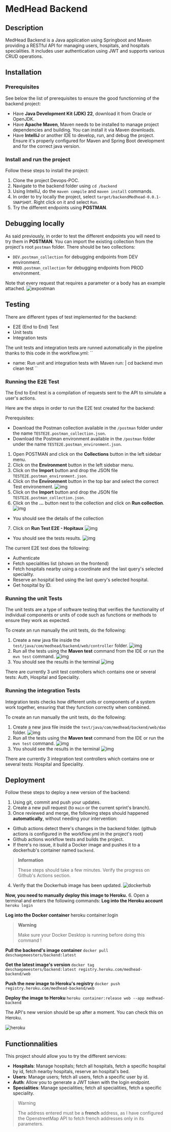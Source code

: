 # MedHead Backend

## Description

MedHead Backend is a Java application using Springboot and Maven providing a RESTful API for managing users, hospitals, and hospitals specialities. It includes user authentication using JWT and supports various CRUD operations.

## Installation

### Prerequisites

See below the list of prerequisites to ensure the good functionning of the backend project:
- Have **Java Development Kit (JDK) 22**, download it from Oracle or OpenJDK.
- Have **Apache Maven**, Maven needs to be installed to manage project dependencies and building. You can install it via Maven downloads.
- Have **IntelliJ** or another IDE to develop, run, and debug the project. Ensure it's properly configured for Maven and Spring Boot development and for the correct java version.

### Install and run the project

Follow these steps to install the project:
1. Clone the project Devops-POC.
2. Navigate to the backend folder using ``cd /backend``
3. Using IntelliJ, do the ``maven compile`` and ``maven install`` commands.
4. In order to try locally the project, select ``target/backendMedhead-0.0.1-SNAPSHOT``. Right click on it and select ``Run``.
5. Try the different endpoints using **POSTMAN**. 

## Debugging locally

As said previously, in order to test the different endpoints you will need to try them in **POSTMAN**.
You can import the existing collection from the project's root ``postman`` folder.
There should be two collections: 
- ``DEV.postman_collection`` for debugging endpoints from DEV environment.
- ``PROD.postman_collection`` for debugging endpoints from PROD environment.

Note that every request that requires a parameter or a body has an example attached.
![expostman](https://zupimages.net/up/24/37/w8su.png)

## Testing

There are different types of test implemented for the backend:
- E2E (End to End) Test
- Unit tests
- Integration tests

The unit tests and integration tests are runned automatically in the pipeline thanks to this code in the workflow.yml:
``
 - name: Run unit and integration tests with Maven
   run: |
      cd backend
      mvn clean test
``

### Running the E2E Test 

The End to End test is a compilation of requests sent to the API to simulate a user's actions.

Here are the steps in order to run the E2E test created for the backend:

Prerequisites:
- Download the Postman collection available in the ``/postman`` folder under the name ``TESTE2E.postman_collection.json``.
- Download the Postman environment available in the ``/postman`` folder under the name ``TESTE2E.postman_environment.json``.

1. Open POSTMAN and click on the **Collections** button in the left sidebar menu.
2. Click on the **Environment** button in the left sidebar menu.
3. Click on the **Import** button and drop the JSON file ``TESTE2E.postman_environment.json``.
4. Click on the **Environment** button in the top bar and select the correct Test environement.
![img](https://zupimages.net/up/24/41/vuvy.png)
5. Click on the **Import** button and drop the JSON file ``TESTE2E.postman_collection.json``.
6. Click on the **...** button next to the collection and click on **Run collection**.
![img](https://zupimages.net/up/24/41/vlg1.png)
* You should see the details of the collection
7. Click on **Run Test E2E - Hopitaux**
![img](https://zupimages.net/up/24/41/ggcp.png)
* You should see the tests results.
![img](https://zupimages.net/up/24/41/809l.png)

The current E2E test does the following:
- Authenticate
- Fetch specialities list (shown on the frontend)
- Fetch hospitals nearby using a coordinate and the last query's selected speciality.
- Reserve an hospital bed using the last query's selected hospital.
- Get hospital by ID.

### Running the unit Tests

The unit tests are a type of software testing that verifies the functionality of individual components or units of code such as functions or methods to ensure they work as expected.

To create an run manually the unit tests, do the following: 
1. Create a new java file inside the ``test/java/com/medhead/backend/web/controller`` folder.
![img](https://zupimages.net/up/24/41/s4jf.png)
2. Run all the tests using the **Maven test** command from the IDE or run the ``mvn test`` command.
![img](https://zupimages.net/up/24/41/6z6t.png)
3. You should see the results in the terminal
![img](https://zupimages.net/up/24/41/sijm.png)

There are currently 3 unit test controllers which contains one or several tests: Auth, Hospital and Speciality.

### Running the integration Tests 

Integration tests checks how different units or components of a system work together, ensuring that they function correctly when combined. 

To create an run manually the unit tests, do the following: 
1. Create a new java file inside the ``test/java/com/medhead/backend/web/dao`` folder.
![img](https://zupimages.net/up/24/41/ijxx.png)
2. Run all the tests using the **Maven test** command from the IDE or run the ``mvn test`` command.
![img](https://zupimages.net/up/24/41/6z6t.png)
3. You should see the results in the terminal
![img](https://zupimages.net/up/24/41/sijm.png)

There are currently 3 integration test controllers which contains one or several tests: Hospital and Speciality.

## Deployment

Follow these steps to deploy a new version of the backend:
1. Using git, commit and push your updates.
2. Create a new pull request (to ``main`` or the current sprint's branch).
3. Once reviewed and merge, the following steps should happened **automatically**, without needing your intervention:
- Github actions detect there's changes in the backend folder. (github actions is configured in the workflow.yml in the project's root)
- Github actions workflow tests and builds the project.
- If there's no issue, it build a Docker image and pushes it to a dockerhub's container named ``backend``.

> **Information**
>
> These steps should take a few minutes. Verify the progress on Github's Actions section.


4. Verify that the Dockerhub image has been updated.
![dockerhub](https://zupimages.net/up/24/37/ud8t.png)

**Now, you need to manually deploy this image to Heroku.**
6. Open a terminal and enters the following commands:
**Log into the Heroku account**
``heroku login``

**Log into the Docker container**
   heroku container:login

> **Warning**
> 
> Make sure your Docker Desktop is running before doing this command !

**Pull the backend's image container**
``docker pull deschaepmeesters/backend:latest``

**Get the latest image's version**
``docker tag deschaepmeesters/backend:latest registry.heroku.com/medhead-backend/web``
   
**Push the new image to Heroku's registry**
``docker push registry.heroku.com/medhead-backend/web``
   
**Deploy the image to Heroku**
``heroku container:release web --app medhead-backend``

The API's new version should be up after a moment.
You can check this on Heroku.

![heroku](https://zupimages.net/up/24/37/z0sh.png)

## Functionnalities

This project should allow you to try the different services:
- **Hospitals**: Manage hospitals; fetch all hospitals, fetch a specific hospital by id, fetch nearby hospitals, reserve an hospital's bed.
- **Users**: Manage users; fetch all users, fetch a specific user by id.
- **Auth**: Allow you to generate a JWT token with the login endpoint.
- **Specialities**: Manage specialities; fetch all specialities, fetch a specific speciality.

> Warning
>
> The address entered must be a **french** address, as I have configured the OpenstreetMap API to fetch french addresses only in its parameters.